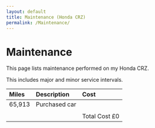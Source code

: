 ```yaml
---
layout: default
title: Maintenance (Honda CRZ)
permalink: /Maintenance/
---
```


# Maintenance 

This page lists maintenance performed on my Honda CRZ.

This includes major and minor service intervals.


| Miles  | Description | Cost |
|:-------|:------------|:-----|
| 65,913 | Purchased car |    |
| | | |
| | | Total Cost £0 |
